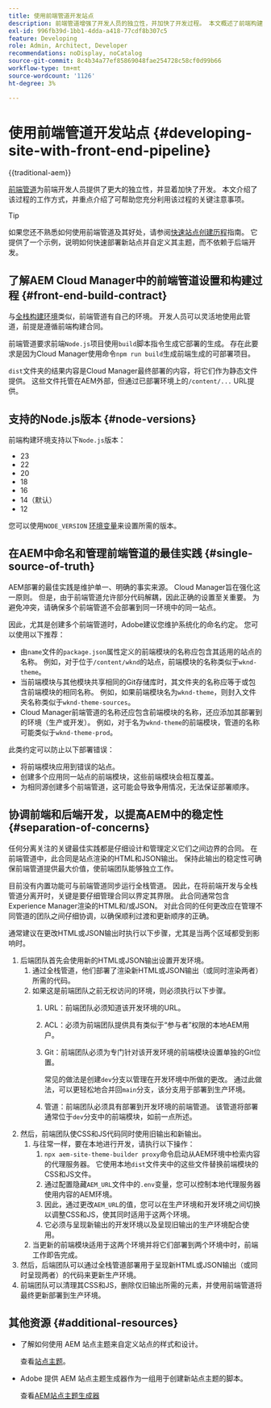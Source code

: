 ```yaml
---
title: 使用前端管道开发站点
description: 前端管道增强了开发人员的独立性，并加快了开发过程。 本文概述了前端构建过程的主要注意事项，以确保最佳性能和效率。
exl-id: 996fb39d-1bb1-4dda-a418-77cdf8b307c5
feature: Developing
role: Admin, Architect, Developer
recommendations: noDisplay, noCatalog
source-git-commit: 8c4b34a77ef85869048fae254728c58cf0d99b66
workflow-type: tm+mt
source-wordcount: '1126'
ht-degree: 3%

---
```



# 使用前端管道开发站点 {#developing-site-with-front-end-pipeline}

{{traditional-aem}}

[前端管道](/help/implementing/cloud-manager/configuring-pipelines/introduction-ci-cd-pipelines.md#front-end)为前端开发人员提供了更大的独立性，并显着加快了开发。 本文介绍了该过程的工作方式，并重点介绍了可帮助您充分利用该过程的关键注意事项。

>[!TIP]
>
>如果您还不熟悉如何使用前端管道及其好处，请参阅[快速站点创建历程](/help/journey-sites/quick-site/overview.md)指南。 它提供了一个示例，说明如何快速部署新站点并自定义其主题，而不依赖于后端开发。

## 了解AEM Cloud Manager中的前端管道设置和构建过程 {#front-end-build-contract}

与[全栈构建环境](/help/implementing/cloud-manager/getting-access-to-aem-in-cloud/build-environment-details.md)类似，前端管道有自己的环境。 开发人员可以灵活地使用此管道，前提是遵循前端构建合同。

前端管道要求前端`Node.js`项目使用`build`脚本指令生成它部署的生成。 存在此要求是因为Cloud Manager使用命令`npm run build`生成前端生成的可部署项目。

`dist`文件夹的结果内容是Cloud Manager最终部署的内容，将它们作为静态文件提供。 这些文件托管在AEM外部，但通过已部署环境上的`/content/...` URL提供。

## 支持的Node.js版本 {#node-versions}

前端构建环境支持以下`Node.js`版本：

* 23
* 22
* 20
* 18
* 16
* 14（默认）
* 12

您可以使用`NODE_VERSION` [环境变量](/help/implementing/cloud-manager/environment-variables.md)来设置所需的版本。

## 在AEM中命名和管理前端管道的最佳实践 {#single-source-of-truth}

AEM部署的最佳实践是维护单一、明确的事实来源。 Cloud Manager旨在强化这一原则。 但是，由于前端管道允许部分代码解耦，因此正确的设置至关重要。 为避免冲突，请确保多个前端管道不会部署到同一环境中的同一站点。

因此，尤其是创建多个前端管道时，Adobe建议您维护系统化的命名约定。 您可以使用以下推荐：

* 由`name`文件的`package.json`属性定义的前端模块的名称应包含其适用的站点的名称。 例如，对于位于`/content/wknd`的站点，前端模块的名称类似于`wknd-theme`。
* 当前端模块与其他模块共享相同的Git存储库时，其文件夹的名称应等于或包含前端模块的相同名称。 例如，如果前端模块名为`wknd-theme`，则封入文件夹名称类似于`wknd-theme-sources`。
* Cloud Manager前端管道的名称还应包含前端模块的名称，还应添加其部署到的环境（生产或开发）。 例如，对于名为`wknd-theme`的前端模块，管道的名称可能类似于`wknd-theme-prod`。

此类约定可以防止以下部署错误：

* 将前端模块应用到错误的站点。
* 创建多个应用同一站点的前端模块，这些前端模块会相互覆盖。
* 为相同源创建多个前端管道，这可能会导致争用情况，无法保证部署顺序。

## 协调前端和后端开发，以提高AEM中的稳定性 {#separation-of-concerns}

任何分离关注的关键最佳实践都是仔细设计和管理定义它们之间边界的合同。 在前端管道中，此合同是站点渲染的HTML和JSON输出。 保持此输出的稳定性可确保前端管道提供最大价值，使前端团队能够独立工作。

目前没有内置功能可与前端管道同步运行全栈管道。 因此，在将前端开发与全栈管道分离开时，关键是要仔细管理合同以界定其界限。 此合同通常包含Experience Manager渲染的HTML和/或JSON。 对此合同的任何更改应在管理不同管道的团队之间仔细协调，以确保顺利过渡和更新顺序的正确。

通常建议在更改HTML或JSON输出时执行以下步骤，尤其是当两个区域都受到影响时。

1. 后端团队首先会使用新的HTML或JSON输出设置开发环境。
   1. 通过全栈管道，他们部署了渲染新HTML或JSON输出（或同时渲染两者）所需的代码。
   1. 如果这是前端团队之前无权访问的环境，则必须执行以下步骤。
      1. URL：前端团队必须知道该开发环境的URL。
      1. ACL：必须为前端团队提供具有类似于“参与者”权限的本地AEM用户。
      1. Git：前端团队必须为专门针对该开发环境的前端模块设置单独的Git位置。

         常见的做法是创建`dev`分支以管理在开发环境中所做的更改。 通过此做法，可以更轻松地合并回`main`分支，该分支用于部署到生产环境。

      1. 管道：前端团队必须具有部署到开发环境的前端管道。 该管道将部署通常位于`dev`分支中的前端模块，如前一点所述。
1. 然后，前端团队使CSS和JS代码同时使用旧输出和新输出。
   1. 与往常一样，要在本地进行开发，请执行以下操作：
      1. `npx aem-site-theme-builder proxy`命令启动从AEM环境中检索内容的代理服务器。 它使用本地`dist`文件夹中的这些文件替换前端模块的CSS和JS文件。
      1. 通过配置隐藏`AEM_URL`文件中的`.env`变量，您可以控制本地代理服务器使用内容的AEM环境。
      1. 因此，通过更改`AEM_URL`的值，您可以在生产环境和开发环境之间切换以调整CSS和JS，使其同时适用于这两个环境。
      1. 它必须与呈现新输出的开发环境以及呈现旧输出的生产环境配合使用。
   1. 当更新的前端模块适用于这两个环境并将它们部署到两个环境中时，前端工作即告完成。
1. 然后，后端团队可以通过全栈管道部署用于呈现新HTML或JSON输出（或同时呈现两者）的代码来更新生产环境。
1. 前端团队可以清理其CSS和JS，删除仅旧输出所需的元素，并使用前端管道将最终更新部署到生产环境。

## 其他资源 {#additional-resources}

* 了解如何使用 AEM 站点主题来自定义站点的样式和设计。

  查看[站点主题](/help/sites-cloud/administering/site-creation/site-themes.md)。

* Adobe 提供 AEM 站点主题生成器作为一组用于创建新站点主题的脚本。

  查看[AEM站点主题生成器](https://github.com/adobe/aem-site-theme-builder)



